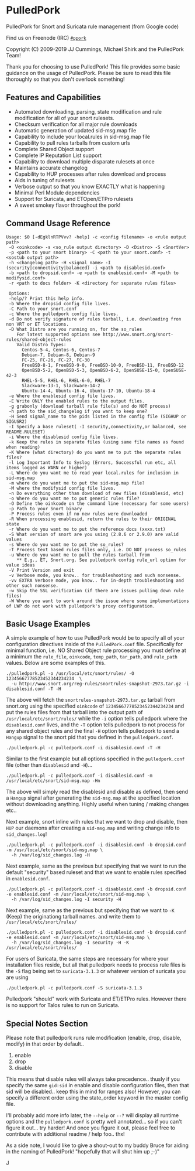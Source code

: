 PulledPork
==========

PulledPork for Snort and Suricata rule management (from Google code)

Find us on Freenode (IRC) [`#ppork`](https://webchat.freenode.net/?channels=ppork)

Copyright (C) 2009-2019 JJ Cummings, Michael Shirk and the PulledPork Team!

Thank you for choosing to use PulledPork!  This file provides some basic
guidance on the usage of PulledPork.  Please be sure to read this file
thoroughly so that you don't overlook something!


## Features and Capabilities

 * Automated downloading, parsing, state modification and rule modification
   for all of your snort rulesets.
 * Checksum verification for all major rule downloads
 * Automatic generation of updated sid-msg.map file
 * Capability to include your local.rules in sid-msg.map file
 * Capability to pull rules tarballs from custom urls
 * Complete Shared Object support
 * Complete IP Reputation List support
 * Capability to download multiple disparate rulesets at once
 * Maintains accurate changelog
 * Capability to HUP processes after rules download and process
 * Aids in tuning of rulesets
 * Verbose output so that you know EXACTLY what is happening
 * Minimal Perl Module dependencies
 * Support for Suricata, and ETOpen/ETPro rulesets
 * A sweet smokey flavor throughout the pork!


## Command Usage Reference

    Usage: $0 [-dEgklnRTPVvv? -help] -c <config filename> -o <rule output path>
     -O <oinkcode> -s <so_rule output directory> -D <Distro> -S <SnortVer>
     -p <path to your snort binary> -C <path to your snort.conf> -t <sostub output path>
     -h <changelog path> -H <signal_name> -I (security|connectivity|balanced) -i <path to disablesid.conf>
     -b <path to dropsid.conf> -e <path to enablesid.conf> -M <path to modifysid.conf>
     -r <path to docs folder> -K <directory for separate rules files>

     Options:
     -help/? Print this help info.
     -b Where the dropsid config file lives.
     -C Path to your snort.conf
     -c Where the pulledpork config file lives.
     -d Do not verify signature of rules tarball, i.e. downloading fron non VRT or ET locations.
     -D What Distro are you running on, for the so_rules
        For latest supported options see http://www.snort.org/snort-rules/shared-object-rules
        Valid Distro Types:
          Centos-5-4, Centos-6, Centos-7
          Debian-7, Debian-8, Debian-9
          FC-25, FC-26, FC-27, FC-30
          FreeBSD-8-1, FreeBSD-9-0, FreeBSD-10-0, FreeBSD-11, FreeBSD-12
          OpenBSD-5-2, OpenBSD-5-3, OpenBSD-6-2, OpenSUSE-15-0, OpenSUSE-42-3
          RHEL-5-5, RHEL-6, RHEL-6-0, RHEL-7
          Slackware-13-1, Slackware-14-2
          Ubuntu-14-4, Ubuntu-16-4, Ubuntu-17-10, Ubuntu-18-4
     -e Where the enablesid config file lives.
     -E Write ONLY the enabled rules to the output files.
     -g grabonly (download tarball rule file(s) and do NOT process)
     -h path to the sid_changelog if you want to keep one?
     -H Send signal_name to the pids listed in the config file (SIGHUP or SIGUSR2)
     -I Specify a base ruleset( -I security,connectivity,or balanced, see README.RULESET)
     -i Where the disablesid config file lives.
     -k Keep the rules in separate files (using same file names as found when reading)
     -K Where (what directory) do you want me to put the separate rules files?
     -l Log Important Info to Syslog (Errors, Successful run etc, all items logged as WARN or higher)
     -L Where do you want me to read your local.rules for inclusion in sid-msg.map
     -m where do you want me to put the sid-msg.map file?
     -M where the modifysid config file lives.
     -n Do everything other than download of new files (disablesid, etc)
     -o Where do you want me to put generic rules file?
     -O Define the oinkcode on the command line (necessary for some users)
     -p Path to your Snort binary
     -P Process rules even if no new rules were downloaded
     -R When processing enablesid, return the rules to their ORIGINAL state
     -r Where do you want me to put the reference docs (xxxx.txt)
     -S What version of snort are you using (2.8.6 or 2.9.0) are valid values
     -s Where do you want me to put the so_rules?
     -T Process text based rules files only, i.e. DO NOT process so_rules
     -u Where do you want me to pull the rules tarball from
        ** E.g., ET, Snort.org. See pulledpork config rule_url option for value ideas
     -V Print Version and exit
     -v Verbose mode, you know.. for troubleshooting and such nonsense.
     -vv EXTRA Verbose mode, you know.. for in-depth troubleshooting and other such nonsense.
     -w Skip the SSL verification (if there are issues pulling down rule files)
     -W Where you want to work around the issue where some implementations of LWP do not work with pulledpork's proxy configuration.


## Basic Usage Examples

A simple example of how to use PulledPork would be to specify all of your configuration directives inside of the
`PulledPork.conf` file.  Specifically for minimal function, i.e. NO Shared Object rule processing you must define 
at a minimum the `rule_file`, `oinkcode`, `temp_path`, `tar_path`, and `rule_path` values.  Below are some examples of this.

    ./pulledpork.pl -o /usr/local/etc/snort/rules/ -O 12345667778523452344234234  \
      -u http://www.snort.org/reg-rules/snortrules-snapshot-2973.tar.gz -i disablesid.conf -T -H

The above will fetch the `snortrules-snapshot-2973.tar.gz` tarball from snort.org using the specified `oinkcode` of 
`12345667778523452344234234` and put the rules files from that tarball into the output path of 
`/usr/local/etc/snort/rules/` while the `-i` option tells pulledpork where the
`disablesid.conf` lives, and the `-T` option tells pulledpork to not process for any shared object rules and the final
`-H` option tells pulledpork to send a `Hangup` signal to the snort pid that you defined in the `pulledpork.conf`.

    ./pulledpork.pl -c pulledpork.conf -i disablesid.conf -T -H

Similar to the first example but all options specified in the `pulledpork.conf` file (other than `disablesid` and `-H`)...

    ./pulledpork.pl -c pulledpork.conf -i disablesid.conf -m /usr/local/etc/snort/sid-msg.map -Hn

The above will simply read the disablesid and disable as defined, then send a `Hangup` signal after generating the `sid-msg.map`
at the specified location without downloading anything.
Highly useful when tuning / making changes etc..

Next example, snort inline with rules that we want to drop and disable, then `HUP` our daemons after creating a `sid-msg.map`
and writing change info to `sid_changes.log`!

    ./pulledpork.pl -c pulledpork.conf -i disablesid.conf -b dropsid.conf -m /usr/local/etc/snort/sid-msg.map \
      -h /var/log/sid_changes.log -H

Next example, same as the previous but specifying that we want to run the default "security" based ruleset
and that we want to enable rules specified in `enablesid.conf`.

    ./pulledpork.pl -c pulledpork.conf -i disablesid.conf -b dropsid.conf -e enablesid.conf -m /usr/local/etc/snort/sid-msg.map \
      -h /var/log/sid_changes.log -I security -H

Next example, same as the previous but specifying that we want to `-K` (Keep) the originationg tarball names.
and write them to `/usr/local/etc/snort/rules/`

    ./pulledpork.pl -c pulledpork.conf -i disablesid.conf -b dropsid.conf -e enablesid.conf -m /usr/local/etc/snort/sid-msg.map \
      -h /var/log/sid_changes.log -I security -H -K /usr/local/etc/snort/rules/

For users of Suricata, the same steps are necessary for where your installation files reside, but all that pulledpork needs to process
rule files is the `-S` flag being set to `suricata-3.1.3` or whatever version of suricata you are using

    ./pulledpork.pl -c pulledpork.conf -S suricata-3.1.3

Pulledpork "should" work with Suricata and ET/ETPro rules. However there is no support for Talos rules to run on Suricata.

## Special Notes Section

Please note that pulledpork runs rule modification (enable, drop, disable, modify) in that order by default..

1. enable
2. drop
3. disable

This means that disable rules will always take precedence.. thusly if you specify the same `gid:sid` 
in enable and disable configuration files, then that sid will be disabled.. keep this in mind 
for ranges also!  However, you can specify a different order using the state_order keyword in the
master config file.

I'll probably add more info later, the `--help` or `--?` will display all runtime options and the `pulledpork.conf` is
pretty well annotated... so if you can't figure it out... try harder!  And once you figure it out, please feel 
free to contribute with additional readme / help foo.. thx!

As a side note, I would like to give a shout-out to my buddy Bruce for aiding in the naming of PulledPork!
"hopefully that will shut him up ;-)"

J

